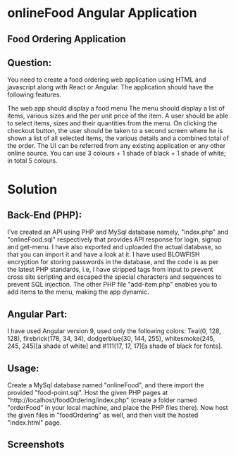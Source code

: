 # onlineFood Angular Application
## Food Ordering Application
## Question:
You need to create a food ordering web application using HTML and javascript along with React or Angular. The application should have the following features.

The web app should display a food menu
The menu should display a list of items, various sizes and the per unit price of the item.
A user should be able to select items, sizes and their quantities from the menu.
On clicking the checkout button, the user should be taken to a second screen where he is shown a list of all selected items, the various details and a combined total of the order. The UI can be referred from any existing application or any other online source. You can use 3 colours + 1 shade of black + 1 shade of white; in total 5 colours.

# Solution
## Back-End (PHP):
 I've created an API using PHP and MySql database namely, "index.php" and "onlineFood.sql" respectively that provides API response for login, signup and get-menu. I have also exported and uploaded the actual database, so that you can import it and have a look at it. I have used BLOWFISH encryption for storing passwords in the database, and the code is as per the latest PHP standards, i.e, I have stripped tags from input to prevent cross site scripting and escaped the special characters and sequences to prevent SQL injection. The other PHP file "add-item.php" enables you to add items to the menu, making the app dynamic.
 
 ## Angular Part:
 I have used Angular version 9, used only the following colors: Teal(0, 128, 128), firebrick(178, 34, 34), dodgerblue(30, 144, 255), whitesmoke(245, 245, 245)[a shade of white] and #111(17, 17, 17)[a shade of black for fonts].
 
 ## Usage:
 Create a MySql database named "onlineFood", and there import the provided "food-point.sql". Host the given PHP pages at "http://localhost/foodOrdering/index.php" (create a folder named "orderFood" in your local machine, and place the PHP files there). Now host the given files in "foodOrdering" as well, and then visit the hosted "index.html" page.
 
 ## Screenshots
 

